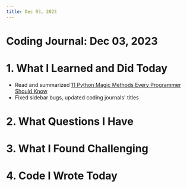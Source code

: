 ```yaml
---
title: Dec 03, 2023
---
```


# Coding Journal: Dec 03, 2023

# 1. What I Learned and Did Today
- Read and summarized [11 Python Magic Methods Every Programmer Should Know](https://quinnle.io/docs/tech-blogs/notes/post_7)
- Fixed sidebar bugs, updated coding journals' titles


# 2. What Questions I Have


# 3. What I Found Challenging


# 4. Code I Wrote Today